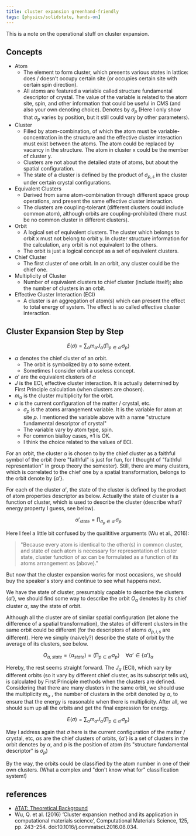 ```yaml
---
title: cluster expansion greenhand-friendly
tags: [physics/solidstate, hands-on]
---
```


This is a note on the operational stuff on cluster expansion.

## Concepts
- Atom
	- The element to form cluster, which presents various states in lattice: does / doesn’t occupy certain site (or occupies certain site with certain spin direction).
	- All atoms are featured a variable called structure fundamental descriptor of crystal. The value of the variable is related to the atom site, spin, and other information that could be useful in CMS (and also your own denoting choice). Denotes by $\sigma_{p}$ (Here I only show that $\sigma_{p}$ varies by position, but it still could vary by other parameters).
- Cluster
	- Filled by atom-combination, of which the atom must be variable-concentration in the structure and the effective cluster interaction must exist between the atoms. The atom could be replaced by vacancy in the structure. The atom in cluster x could be the member of cluster y.
	- Clusters are not about the detailed state of atoms, but about the spatial configuration.
	- The state of a cluster is defined by the product of $\sigma_{p,s}$ in the cluster under certain crystal configurations.
- Equivalent Clusters
	- Derived from same atom-combination through different space group operations, and present the same effective cluster interaction.
	- The clusters are coupling-tolerant (different clusters could include common atom), although orbits are coupling-prohibited (there must be no common cluster in different clusters).
- Orbit
	- A logical set of equivalent clusters. The cluster which belongs to orbit x must not belong to orbit y. In cluster structure information for the calculation, any orbit is not equivalent to the others.
	- The orbit is just a logical concept as a set of equivalent clusters.
- Chief Cluster
	- The first cluster of one orbit. In an orbit, any cluster could be the chief one.
- Multiplicity of Cluster
	- Number of equivalent clusters to chief cluster (include itself); also the number of clusters in an orbit.
- Effective Cluster Interaction (ECI)
	- A cluster is an aggregation of atom(s) which can present the effect to total energy of system. The effect is so called effective cluster interaction.

## Cluster Expansion Step by Step

$$
E(\sigma) = \sum_\alpha m_\alpha J_\alpha \langle \prod_{p \in \alpha'} \sigma_{p} \rangle
$$

- $\alpha$ denotes the chief cluster of an orbit.
	- The orbit is symbolized by $\alpha$ to some extent.
	- Sometimes I consider orbit a useless concept.
- $\alpha'$ are the equivalent clusters of $\alpha$
- $J$ is the ECI, effective cluster interaction. It is actually determined by First Principle calculation (when clusters are chosen).
- $m_\alpha$ is the cluster multiplicity for the orbit.
- $\sigma$ is the current configuration of the matter / crystal, etc.
	- $\sigma_p$ is the atoms arrangement variable. It is the variable for atom at site $p$. I mentioned the variable above with a name "structure fundamental descriptor of crystal"
	- The variable vary by atom type, spin.
	- For common bialloy cases, $\pm 1$ is OK.
	- I think the choice related to the values of ECI.

For an orbit, the cluster $\alpha$ is chosen to by the chief cluster as a faithful symbol of the orbit (here "faithful" is just for fun, for I thought of "faithful representation" in group theory the semester). Still, there are many clusters, which is correlated to the chief one by a spatial transformation, belongs to the orbit denote by $\{\alpha'\}$.

For each of the cluster $\alpha'$, the state of the cluster is defined by the product of atom properties descriptor as below. Actually the state of cluster is a function of cluster, which is used to describe the cluster (describe what? energy property I guess, see below).

$$
\alpha'_{state} = \prod_{\sigma_p \in \alpha'} \sigma_{p}
$$

Here I feel a little bit confused by the qualititive arguments (Wu et al., 2016):

> "Because every atom is identical to the other(s) in common cluster, and state of each atom is necessary for representation of cluster state, cluster function of ax can be formulated as a function of its atoms arrangement as (above)."

But now that the cluster expansion works for most occasions, we should buy the speaker's story and continue to see what happens next.

We have the state of cluster, presumably capable to describe the clusters $\{\alpha'\}$, we should find some way to describe the orbit $O_\alpha$ denotes by its chief cluster $\alpha$, say the state of orbit.

Although all the cluster are of similar spatial configuration (let alone the difference of a spatial transformation), the states of different clusters in the same orbit could be different (for the descriptors of atoms $\sigma_{p,i,s}$ are different). Here we simply (naively?) describe the state of orbit by the average of its clusters, see below.

$$
O_{\alpha, state} = \langle \alpha_{state} \rangle = \langle \prod_{p \in \alpha'} \sigma_p \rangle \quad \forall \alpha' \in \{\alpha'\}_\alpha
$$

Hereby, the rest seems straight forward. The $J_\alpha$ (ECI), which vary by different orbits (so it vary by different chief cluster, as its subscript tells us),  is calculated by First Principle methods when the clusters are defined. Considering that there are many clusters in the same orbit, we should use the multiplicity $m_\alpha$ , the number of clusters in the orbit denoted by $\alpha$, to ensure that the energy is reasonable when there is multiplicity. After all, we should sum up all the orbits and get the final expression for energy.

$$
E(\sigma) = \sum_\alpha m_\alpha J_\alpha \langle \prod_{p \in \alpha'} \sigma_{p} \rangle
$$

May I address again that $\sigma$ here is the current configuration of the matter / crystal, etc, $\alpha$s are the chief clusters of orbits, $\{\alpha'\}$ is a set of clusters in the orbit denotes by $\alpha$, and $p$ is the position of atom (its "structure fundamental descriptor" is $\sigma_p$)

By the way, the orbits could be classified by the atom number in one of their own clusters. (What a complex and "don't know what for" classification system!)

## references
- [ATAT: Theoretical Background](https://www.brown.edu/Departments/Engineering/Labs/avdw/atat/manual/node19.html)
- Wu, Q. et al. (2016) ‘Cluster expansion method and its application in computational materials science’, Computational Materials Science, 125, pp. 243–254. doi:10.1016/j.commatsci.2016.08.034.


